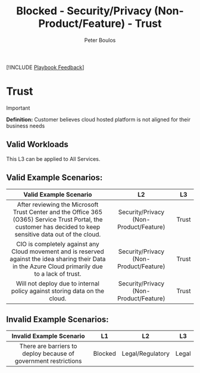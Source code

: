 ﻿---
# required metadata
title: Blocked - Security/Privacy (Non-Product/Feature) - Trust
description: Blocked - Security/Privacy (Non-Product/Feature) - Trust
author: Peter Boulos
ms.author: pboulos
manager: eduardod 
ms.date: 9/25/2019
ms.topic: playbook 
ms.prod: non-product-specific 
ms.custom: internal-playbook 
ft.audience: internal 
ft.owner: pboulos
---
[!INCLUDE [Playbook Feedback](./includes/questions-feedback.md)] 

# Trust

> [!IMPORTANT]
> **Definition:** Customer believes cloud hosted platform is not aligned for their business needs

## Valid Workloads
This L3 can be applied to All Services.

## Valid Example Scenarios:
| Valid Example Scenario | L2 | L3 |
| :--: | :--: | :--: |
| After reviewing the Microsoft Trust Center and the Office 365 (O365) Service Trust Portal, the customer has decided to keep sensitive data out of the cloud. | Security/Privacy (Non-Product/Feature) | Trust |
| CIO is completely against any Cloud movement and is reserved against the idea sharing their Data in the Azure Cloud primarily due to a lack of trust. | Security/Privacy (Non-Product/Feature) | Trust |
| Will not deploy due to internal policy against storing data on the cloud. | Security/Privacy (Non-Product/Feature) | Trust |
## Invalid Example Scenarios:
| Invalid Example Scenario | L1 | L2 | L3 |
| :--: | :--: | :--: | :--: |
| There are barriers to deploy because of government restrictions | Blocked | Legal/Regulatory | Legal |
